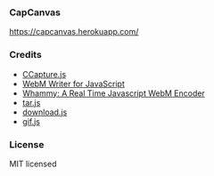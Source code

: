 ### CapCanvas
<a href="https://capcanvas.herokuapp.com/" target="_blank">https://capcanvas.herokuapp.com/</a>

### Credits
<ul>
<li><a href="https://github.com/spite/ccapture.js" target="_blank">CCapture.js</a></li>
<li><a href="https://github.com/thenickdude/webm-writer-js" target="_blank">WebM Writer for JavaScript</a></li>
<li><a href="https://github.com/thenickdude/webm-writer-js" target="_blank">Whammy: A Real Time Javascript WebM Encoder</a></li>
<li><a href="https://github.com/beatgammit/tar-js" target="_blank">tar.js</a></li>
<li><a href="http://danml.com/download.html" target="_blank">download.js</a></li>
<li><a href="https://github.com/jnordberg/gif.js" target="_blank">gif.js</a></li>
</ul>

### License
MIT licensed
